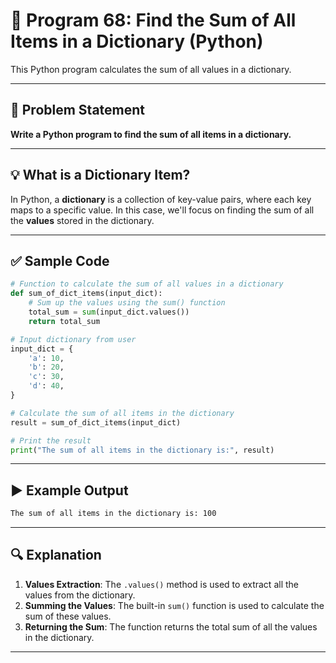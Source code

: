 
# 📝 Program 68: Find the Sum of All Items in a Dictionary (Python)

This Python program calculates the sum of all values in a dictionary.

---

## 📌 Problem Statement

**Write a Python program to find the sum of all items in a dictionary.**

---

## 💡 What is a Dictionary Item?

In Python, a **dictionary** is a collection of key-value pairs, where each key maps to a specific value. In this case, we'll focus on finding the sum of all the **values** stored in the dictionary.

---

## ✅ Sample Code

```python
# Function to calculate the sum of all values in a dictionary
def sum_of_dict_items(input_dict):
    # Sum up the values using the sum() function
    total_sum = sum(input_dict.values())
    return total_sum

# Input dictionary from user
input_dict = {
    'a': 10,
    'b': 20,
    'c': 30,
    'd': 40,
}

# Calculate the sum of all items in the dictionary
result = sum_of_dict_items(input_dict)

# Print the result
print("The sum of all items in the dictionary is:", result)
```

---

## ▶️ Example Output

```bash
The sum of all items in the dictionary is: 100
```

---

## 🔍 Explanation

1. **Values Extraction**: The `.values()` method is used to extract all the values from the dictionary.
2. **Summing the Values**: The built-in `sum()` function is used to calculate the sum of these values.
3. **Returning the Sum**: The function returns the total sum of all the values in the dictionary.

---

